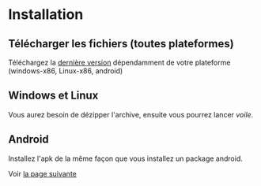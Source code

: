 # Installation
## Télécharger les fichiers (toutes plateformes)
Téléchargez la [dernière version](https://github.com/Le-clan-des-Semi-Croustillant/SRSP-Simple-Simulator/releases) dépendamment de votre plateforme (windows-x86, Linux-x86, android)

## Windows et Linux
Vous aurez besoin de dézipper l'archive, ensuite vous pourrez lancer *voile*.

## Android
Installez l'apk de la même façon que vous installez un package android.
  
  
Voir [la page suivante](fr.opencpn-qtvlm-connection.md)